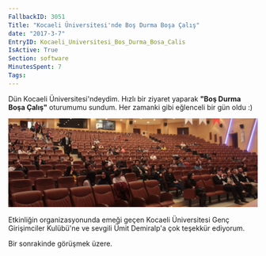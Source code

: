 ```yaml
---
FallbackID: 3051
Title: "Kocaeli Üniversitesi'nde Boş Durma Boşa Çalış"
date: "2017-3-7"
EntryID: Kocaeli_Universitesi_Bos_Durma_Bosa_Calis
IsActive: True
Section: software
MinutesSpent: 7
Tags: 
---
```

Dün Kocaeli Üniversitesi'ndeydim. Hızlı bir ziyaret yaparak **"Boş Durma Boşa Çalış"** oturumumu sundum. Her zamanki gibi eğlenceli bir gün oldu :) 

![Kocaeli Üniversitesi Oturumum](media/Kocaeli_Universitesi_Bos_Durma_Bosa_Calis/kocaeli.jpg)

Etkinliğin organizasyonunda emeği geçen Kocaeli Üniversitesi Genç Girişimciler Kulübü'ne ve sevgili Ümit Demiralp'a çok teşekkür ediyorum. 

Bir sonrakinde görüşmek üzere.
